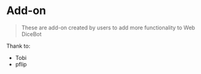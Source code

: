 # Add-on

> These are add-on created by users to add more functionality to Web DiceBot

Thank to:

- Tobi
- pflip
